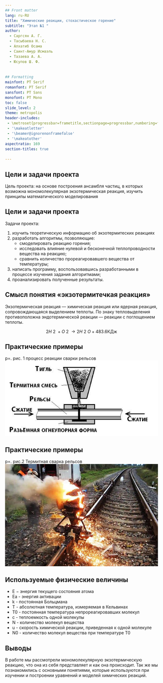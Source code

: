 ```yaml
---
## Front matter
lang: ru-RU
title: "Химические реакции, стохастическое горение"
subtitle: "Этап №1 "
author: 
  - Саргсян А. Г.    
  - Тасыбаева Н. С.  
  - Алхатиб Осама  
  - Саинт-Амур Исмаэль  
  - Тазаева А. А.  
  - Юсупов Ш. Ф.  


## Formatting
mainfont: PT Serif
romanfont: PT Serif
sansfont: PT Sans
monofont: PT Mono
toc: false
slide_level: 2
theme: metropolis
header-includes:
 - \metroset{progressbar=frametitle,sectionpage=progressbar,numbering=fraction}
 - '\makeatletter'
 - '\beamer@ignorenonframefalse'
 - '\makeatother'
aspectratio: 169
section-titles: true

---
```


## Цели и задачи проекта
Цель проекта: на основе построения ансамбля частиц, в которых
возможна мономолекулярная экзотермическая реакция, изучить принципы математического моделирования

## Цели и задачи проекта

Задачи проекта:

1.	изучить теоретическую информацию об экзотермитеских реакциях
2.	разработать алгоритмы, позволяющие:
     - смоделировать реакцию горения;
     - исследовать влияние нулевой и бесконечной теплопроводности вещества на реакцию;
     - сравнить количество прореагировавшего вещества от температуры;
3.	написать программу, воспользовавшись разработанными в процессе изучения задания алгоритмами;
4.	проанализировать полученные результаты.

## Смысл понятия «экзотермитечкая реакция»
Экзотермическая реакция — химическая реакция или ядерная реакция, сопровождающаяся выделением теплоты. По знаку тепловыделения противоположна эндотермической реакции — реакции с поглощением теплоты.

$$
2H~2~ + O~2~ → 2H~2~O + 483.6\text{КДж}
$$

## Практические примеры
  
 p=.   рис. 1 процесс реакции сварки рельсов	
![Схема термитноц сварки рельсов](image/image2.jpg) 


## Практические примеры
   p=. рис.2 Термитная сварка рельсов
![Термитная сварка рельсов](image/image3.jpg) 

## Используемые физические величины

 -	E − энергия текущего состояния атома
 -	Ea - энергия активации 
 -	k - постоянная Больцмана
 -	T - абсолютная температура, измеряемая в Кельвинах
 -	Т0 - постоянная температура непрореагировавших молекул
 -	c - теплоемкость одной молекулы
 -	N - количество молекул вещества
 -	u - скорость химической реакции, приведенная к одной молекуле
 -	N0 - количество молекул вещества при температуре T0

## Выводы

В работе мы рассмотрели мономолекулярную экзотермическую реакцию, что она из себя представляет и как она происходит.
Так же мы познакомились с основными понятиями, которые используются при изучении и построении уравнений и моделей химических реакций.



